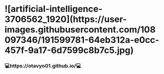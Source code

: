 <h1>![artificial-intelligence-3706562_1920](https://user-images.githubusercontent.com/108097346/191599781-64eb312a-e0cc-457f-9a17-6d7599c8b7c5.jpg)
</h1>

<h3>💻https://otavyo01.github.io/💻</h3>
